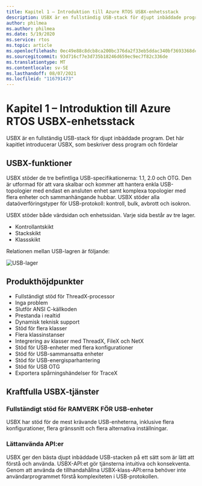 ```yaml
---
title: Kapitel 1 – Introduktion till Azure RTOS USBX-enhetsstack
description: USBX är en fullständig USB-stack för djupt inbäddade program. Det här kapitlet introducerar USBX, som beskriver dess fördelar och program.
author: philmea
ms.author: philmea
ms.date: 5/19/2020
ms.service: rtos
ms.topic: article
ms.openlocfilehash: 0ec49e88c8dcb8ca200bc376da2f33eb5ddac340bf3693368dc3508f68220765
ms.sourcegitcommit: 93d716cf7e3d735b18246d659ec9ec7f82c336de
ms.translationtype: MT
ms.contentlocale: sv-SE
ms.lasthandoff: 08/07/2021
ms.locfileid: "116791473"
---
```

# <a name="chapter-1---introduction-to-azure-rtos-usbx-device-stack"></a>Kapitel 1 – Introduktion till Azure RTOS USBX-enhetsstack

USBX är en fullständig USB-stack för djupt inbäddade program. Det här kapitlet introducerar USBX, som beskriver dess program och fördelar 

## <a name="usbx-features"></a>USBX-funktioner

USBX stöder de tre befintliga USB-specifikationerna: 1.1, 2.0 och OTG. Den är utformad för att vara skalbar och kommer att hantera enkla USB-topologier med endast en ansluten enhet samt komplexa topologier med flera enheter och sammanhängande hubbar. USBX stöder alla dataöverföringstyper för USB-protokoll: kontroll, bulk, avbrott och isokron.

USBX stöder både värdsidan och enhetssidan. Varje sida består av tre lager.

- Kontrollantskikt
- Stackskikt
- Klassskikt

Relationen mellan USB-lagren är följande:

![USB-lager](media/usbx-device-stack/usb-layers.png)

## <a name="product-highlights"></a>Produkthöjdpunkter

- Fullständigt stöd för ThreadX-processor
- Inga problem
- Slutför ANSI C-källkoden
- Prestanda i realtid
- Dynamisk teknisk support
- Stöd för flera klasser
- Flera klassinstanser
- Integrering av klasser med ThreadX, FileX och NetX
- Stöd för USB-enheter med flera konfigurationer
- Stöd för USB-sammansatta enheter
- Stöd för USB-energisparhantering
- Stöd för USB OTG
- Exportera spårningshändelser för TraceX

## <a name="powerful-services-of-usbx"></a>Kraftfulla USBX-tjänster

### <a name="complete-usb-device-framework-support"></a>Fullständigt stöd för RAMVERK FÖR USB-enheter

USBX har stöd för de mest krävande USB-enheterna, inklusive flera konfigurationer, flera gränssnitt och flera alternativa inställningar.

### <a name="easy-to-use-apis"></a>Lättanvända API:er

USBX ger den bästa djupt inbäddade USB-stacken på ett sätt som är lätt att förstå och använda. USBX-API:et gör tjänsterna intuitiva och konsekventa. Genom att använda de tillhandahållna USBX-klass-API:erna behöver inte användarprogrammet förstå komplexiteten i USB-protokollen.
